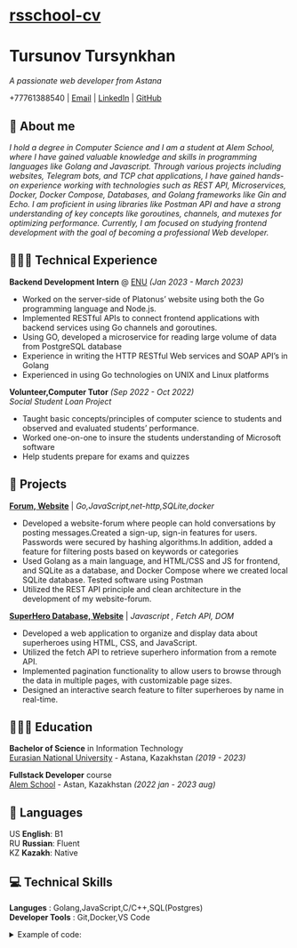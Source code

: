 # [rsschool-cv](https://Tursynkhan.github.io/rsschool-cv/)
# Tursunov Tursynkhan

_A passionate web developer from Astana_ <br>

+77761388540 | [Email](mailto:tursynkhan001@gmail.com) | [LinkedIn](https://www.linkedin.com/in/tursynkhan-tursunov-a64763211/) | [GitHub](https://github.com/Tursynkhan) 

## 💫 About me

_I hold a degree in Computer Science and I am a student at Alem School, where I have gained valuable knowledge and skills in programming languages like Golang and Javascript. Through various projects including websites, Telegram bots, and TCP chat applications, I have gained hands-on experience working with technologies such as REST API, Microservices, Docker, Docker Compose, Databases, and Golang frameworks like Gin and Echo. I am proficient in using libraries like Postman API and have a strong understanding of key concepts like goroutines, channels, and mutexes for optimizing performance. Currently, I am focused on studying frontend development with the goal of becoming a professional Web developer._

## 👨🏻‍💻 Technical Experience

**Backend Development Intern** @ [ENU](https://enu.kz/kz) _(Jan 2023 - March 2023)_ <br>

- Worked on the server-side of Platonus’ website using both the Go programming language and Node.js.
- Implemented RESTful APIs to connect frontend applications with backend services using Go channels and
goroutines.
- Using GO, developed a microservice for reading large volume of data from PostgreSQL database
- Experience in writing the HTTP RESTful Web services and SOAP API’s in Golang
- Experienced in using Go technologies on UNIX and Linux platforms

**Volunteer,Computer Tutor**  _(Sep 2022 - Oct 2022)_ <br>
_Social Student Loan Project_

- Taught basic concepts/principles of computer science to students and observed and evaluated students’
performance.
- Worked one-on-one to insure the students understanding of Microsoft software
- Help students prepare for exams and quizzes

## 📌 Projects

**[Forum, Website](https://github.com/Tursynkhan/forum)** | _Go,JavaScript,net-http,SQLite,docker_

- Developed a website-forum where people can hold conversations by posting messages.Created a sign-up, sign-in
features for users. Passwords were secured by hashing algorithms.In addition, added a feature for filtering posts
based on keywords or categories
- Used Golang as a main language, and HTML/CSS and JS for frontend, and SQLite as a database, and Docker
Compose where we created local SQLite database. Tested software using Postman
- Utilized the REST API principle and clean architecture in the development of my website-forum.

**[SuperHero Database, Website](https://github.com/Tursynkhan/sortable)** | _Javascript , Fetch API, DOM_
 
- Developed a web application to organize and display data about superheroes using HTML, CSS, and JavaScript.
- Utilized the fetch API to retrieve superhero information from a remote API.
- Implemented pagination functionality to allow users to browse through the data in multiple pages, with
customizable page sizes.
- Designed an interactive search feature to filter superheroes by name in real-time.
## 👨🏻‍🎓 Education

**Bachelor of Science** in Information Technology<br>
[Eurasian National University](https://enu.kz/kz) - Astana, Kazakhstan _(2019 - 2023)_ <br>

**Fullstack Developer** course<br>
[Alem School](https://alem.school/) - Astan, Kazakhstan _(2022 jan - 2023 aug)_
## 💬 Languages

US **English**: B1 <br>
RU **Russian**: Fluent<br>
KZ **Kazakh**: Native
<br>
##  💻 Technical Skills

**Languges** : Golang,JavaScript,C/C++,SQL(Postgres)<br>
**Developer Tools** : Git,Docker,VS Code

<details>
<summary> Example of code:</summary>
An isogram is a word that has no repeating letters, consecutive or non-consecutive. Implement a function that determines whether a string that contains only letters is an isogram. Assume the empty string is an isogram. Ignore letter case.<br>

```
function isIsogram(str){
  let newstr=str.toLowerCase();
  for (let i=0;i<newstr.length;i++){
    for(let j=0;j<newstr.length;j++){
      if (newstr[i] ==newstr[j] && i!=j){
        return false
      }
    }
  }
  return true
}
```




